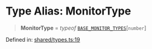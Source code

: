 # Type Alias: MonitorType

> **MonitorType** = *typeof* [`BASE_MONITOR_TYPES`](../variables/BASE_MONITOR_TYPES.md)\[`number`\]

Defined in: [shared/types.ts:19](https://github.com/Nick2bad4u/Uptime-Watcher/blob/dca5483e793478722cd3e6e125cafcec5fc771f0/shared/types.ts#L19)
